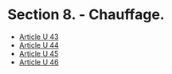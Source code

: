 # Section 8. - Chauffage.

- [Article U 43](article-u-43.md)
- [Article U 44](article-u-44.md)
- [Article U 45](article-u-45.md)
- [Article U 46](article-u-46.md)
